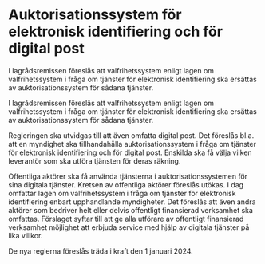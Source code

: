 # Auktorisationssystem för elektronisk identifiering och för digital post

I lagrådsremissen föreslås att valfrihetssystem enligt lagen om valfrihetssystem i fråga om tjänster för elektronisk identifiering ska ersättas av auktorisationssystem för sådana tjänster.

I lagrådsremissen föreslås att valfrihetssystem enligt lagen om valfrihetssystem i fråga om tjänster för elektronisk identifiering ska ersättas av auktorisationssystem för sådana tjänster.

Regleringen ska utvidgas till att även omfatta digital post. Det föreslås bl.a. att en myndighet ska tillhandahålla auktorisationssystem i fråga om tjänster för elektronisk identifiering och för digital post. Enskilda ska få välja vilken leverantör som ska utföra tjänsten för deras räkning.

Offentliga aktörer ska få använda tjänsterna i auktorisationssystemen för sina digitala tjänster. Kretsen av offentliga aktörer föreslås utökas. I dag omfattar lagen om valfrihetssystem i fråga om tjänster för elektronisk identifiering enbart upphandlande myndigheter. Det föreslås att även andra aktörer som bedriver helt eller delvis offentligt finansierad verksamhet ska omfattas. Förslaget syftar till att ge alla utförare av offentligt finansierad verksamhet möjlighet att erbjuda service med hjälp av digitala tjänster på lika villkor.

De nya reglerna föreslås träda i kraft den 1 januari 2024.
